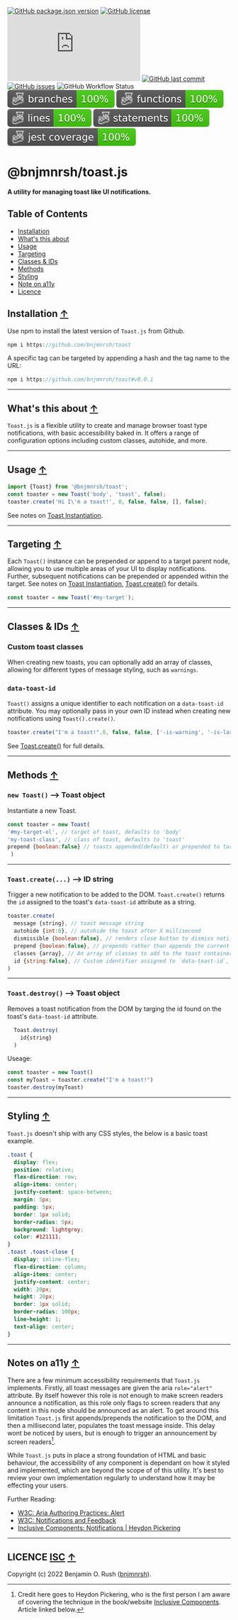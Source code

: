 
[![GitHub package.json version](https://img.shields.io/github/package-json/v/bnjmnrsh/toast)](https://github.com/bnjmnrsh/Toast)
[![GitHub license](https://img.shields.io/github/license/bnjmnrsh/Toast)](https://github.com/bnjmnrsh/Toast/blob/master/LICENSE)
[![GitHub file size in bytes](https://img.shields.io/github/size/bnjmnrsh/toast/dist/Toast.min.js)](https://raw.githubusercontent.com/bnjmnrsh/Toast/main/dist/Toast.min.js)
[![GitHub last commit](https://img.shields.io/github/last-commit/bnjmnrsh/Toast/main)](https://github.com/bnjmnrsh/Toast/)
[![GitHub issues](https://img.shields.io/github/issues/bnjmnrsh/Toast)](https://github.com/bnjmnrsh/Toast/issues)
![GitHub Workflow Status](https://img.shields.io/github/workflow/status/bnjmnrsh/toast/ci-actions)
![Branches](./badges/coverage-branches.svg)
![Functions](./badges/coverage-functions.svg)
![Lines](./badges/coverage-lines.svg)
![Statements](./badges/coverage-statements.svg)
![Jest coverage](./badges/coverage-jest%20coverage.svg)

# @bnjmnrsh/toast.js

 __A utility for managing toast like UI notifications.__


## Table of Contents
 - [Installation](#installation-)
 - [What's this about](#whats-this-about-)
 - [Usage](#usage-)
 - [Targeting](#targeting-)
 - [Classes & IDs](#classes--ids-)
 - [Methods](#methods-)
 - [Styling](#styling-)
 - [Note on a11y](#notes-on-a11y-)
 - [Licence](#licence-isc-)

 ## Installation [↑](#table-of-contents)

Use npm to install the latest version of `Toast.js` from Github.

```javascript
npm i https://github.com/bnjmnrsh/toast
```
 A specific tag can be targeted by appending a hash and the tag name to the URL:

```javascript
npm i https://github.com/bnjmnrsh/toast#v0.0.1
```

 ---

## What's this about [↑](#table-of-contents)

`Toast.js` is a flexible utility to create and manage browser toast type notifications, with basic accessibility baked in. It offers a range of configuration options including custom classes, autohide, and more.

 ---

 ## Usage [↑](#table-of-contents)

```javascript
import {Toast} from '@bnjmnrsh/toast';
const toaster = new Toast('body', 'toast', false);
toaster.create('Hi I\'m a toast!', 0, false, false, [], false);
```
See notes on [Toast Instantiation](##new-toast----toast-object).

---

## Targeting [↑](#table-of-contents)

Each `Toast()` instance can be prepended or append to a target parent node, allowing you to use multiple areas of your UI to display notifications. Further, subsequent notifications can be prepended or appended within the target. See notes on [Toast Instantiation](#new-toast----toast-object), [Toast.create()](#toastcreate----id-string) for details.

```javascript
const toaster = new Toast('#my-target');
```

 ---

## Classes & IDs [↑](#table-of-contents)

### Custom toast classes
When creating new toasts, you can optionally add an array of classes, allowing for different types of message styling, such as `warnings`.

### `data-toast-id`
  `Toast()` assigns a unique identifier to each notification on a `data-toast-id` attribute. You may optionally pass in your own ID instead when creating new notifications using `Toast().create()`.

```javascript
toaster.create("I'm a toast!",0, false, false, ['-is-warning', '-is-large'], 'awsome-toast-123321')
```
See [Toast.create()](#toastcreate----id-string) for full details.

---

## Methods [↑](#table-of-contents)

### `new Toast()` --> Toast object

Instantiate a new Toast.

```javascript
const toaster = new Toast(
'#my-target-el', // target of toast, defaults to 'body'
'my-toast-class', // class of toast, defaults to 'toast'
prepend {boolean:false} // toasts appended(default) or prepended to target
 )
```

---

### `Toast.create(...)` --> ID string

Trigger a new notification to be added to the DOM. `Toast.create()` returns the  `id` assigned to the toast's `data-toast-id` attribute as a string.

```javascript
toaster.create(
  message {string}, // toast message string
  autohide {int:0}, // autohide the toast after X millisecond
  dismissible {boolean:false}, // renders close button to dismiss notification
  prepend {boolean:false}, // prepends rather than appends the current toast to the container if there is more than one.
  classes {array}, // An array of classes to add to the toast container
  id {string:false}, // Custom identifier assigned to `data-toast-id`, if empty toast generates its own id.
)
```

---

### `Toast.destroy()` --> Toast object

Removes a toast notification from the DOM by targing the id found on the toast's `data-toast-id` attribute.

```javascript
  Toast.destroy(
    id{string}
  )
```

Useage:
```javascript
const toaster = new Toast()
const myToast = toaster.create("I'm a toast!")
toaster.destroy(myToast)
```

---

## Styling [↑](#table-of-contents)

 `Toast.js` doesn't ship with any CSS styles, the below is a basic toast example.

```CSS
.toast {
  display: flex;
  position: relative;
  flex-direction: row;
  align-items: center;
  justify-content: space-between;
  margin: 5px;
  padding: 5px;
  border: 1px solid;
  border-radius: 5px;
  background: lightgrey;
  color: #121111;
}
.toast .toast-close {
  display: inline-flex;
  flex-direction: column;
  align-items: center;
  justify-content: center;
  width: 20px;
  height: 20px;
  border: 1px solid;
  border-radius: 100px;
  line-height: 1;
  text-align: center;
}
```

 ---

## Notes on a11y [↑](#table-of-contents)

 There are a few minimum accessibility requirements that `Toast.js` implements. Firstly, all toast messages are given the aria `role="alert"` attribute. By itself however this role is not enough to make screen readers announce a notification, as this role only flags to screen readers that any content in this node should be announced as an alert. To get around this limitation `Toast.js` first appends/prepends the notification to the DOM, and then a millisecond later, populates the toast message inside. This delay wont be noticed by users, but is enough to trigger an announcement by screen readers[^1].

While `Toast.js` puts in place a strong foundation of HTML and basic behaviour, the accessibility of any component is dependant on how it styled and implemented, which are beyond the scope of of this utility. It's best to review your own implementation regularly to understand how it may be effecting your users.

[^1]: Credit here goes to Heydon Pickering, who is the first person I am aware of covering the technique in the book/website [Inclusive Components](https://inclusive-components.design/). Article linked below.

Further Reading:

- [W3C: Aria Authoring Practices: Alert](https://w3c.github.io/aria-practices/#alert)
- [W3C: Notifications and Feedback](https://www.w3.org/WAI/perspective-videos/notifications/)
- [Inclusive Components: Notifications | Heydon Pickering](https://inclusive-components.design/notifications/)

 ---

## LICENCE [ISC](./LICENSE) [↑](#table-of-contents)
Copyright (c) 2022 Benjamin O. Rush ([bnjmnrsh](https://github.com/bnjmnrsh)).